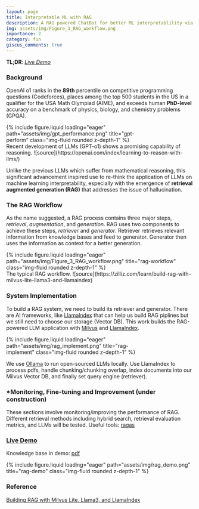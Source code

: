 ```yaml
---
layout: page
title: Interpretable ML with RAG
description: A RAG powered ChatBot for better ML interpretablility via Q&A. 
img: assets/img/Figure_3_RAG_workflow.png
importance: 2
category: fun
giscus_comments: true
---
```


**TL;DR**: *[Live Demo](https://515ed13cc82234667a.gradio.live)*

### Background
OpenAI o1 ranks in the **89th** percentile on competitive programming questions (Codeforces), places among the top 500 students in the US in a qualifier for the USA Math Olympiad (AIME), and exceeds human **PhD-level** accuracy on a benchmark of physics, biology, and chemistry problems (GPQA). 

<div class="row d-flex justify-content-center">
    <div class="col-sm-auto mt-3 mt-md-0" style="width:80%;">
        {% include figure.liquid loading="eager" path="assets/img/gpt_performance.png" title="gpt-perform" class="img-fluid rounded z-depth-1" %}
    </div>
</div>
<div class="caption">
   Recent development of LLMs (GPT-o1) shows a promising capability of reasoning. ![source](https://openai.com/index/learning-to-reason-with-llms/) 
</div> 

Unlike the previous LLMs which suffer from mathematical reasoning, this significant advancement inspired use to re-think the application of LLMs on machine learning interpretability, especially with the emergence of **retrieval augmented generation (RAG)** that addresses the issue of hallucination.


### The RAG Workflow
As the name suggested, a RAG process contains three major steps, *retrieval*, *augmentation*, and *generation*. RAG uses two components to achieve these steps, *retriever* and *generator*. Retriever retrieves relevant information from knowledge bases and feed to generator. Generator then uses the information as context for a better generation.
<div class="row d-flex justify-content-center">
    <div class="col-sm-auto mt-3 mt-md-0" style="width:100%;">
        {% include figure.liquid loading="eager" path="assets/img/Figure_3_RAG_workflow.png" title="rag-workflow" class="img-fluid rounded z-depth-1" %}
    </div>
</div>
<div class="caption">
   The typical RAG workflow. ![source](https://zilliz.com/learn/build-rag-with-milvus-lite-llama3-and-llamaindex)
</div>

### System Implementation
To build a RAG system, we need to build its retriever and generator. There are AI frameworks, like [LlamaIndex](https://www.llamaindex.ai/) that can help us build RAG piplines but we still need to choose our storage (Vector DB). This work builds the RAG-powered LLM application with [Milvus](https://milvus.io/) and [LlamaIndex](https://www.llamaindex.ai/).
<div class="row d-flex justify-content-center">
    <div class="col-sm-auto mt-3 mt-md-0" style="width:80%;">
        {% include figure.liquid loading="eager" path="assets/img/rag_implement.png" title="rag-implement" class="img-fluid rounded z-depth-1" %}
    </div>
</div>

We use [Ollama](https://ollama.com/) to run open-sourced LLMs locally. Use LlamaIndex to process pdfs, handle chunking/chunking overlap, index documents into our Milvus Vector DB, and finally set query engine (retriever).


### \*Monitoring, Fine-tuning and Improvement (under construction)
These sections involve monitoring/improving the performance of RAG. Different retrieval methods including hybrid search, retrieval evaluation metrics, and LLMs will be tested. Useful tools: [ragas](https://docs.ragas.io/en/stable/)

### [Live Demo](https://515ed13cc82234667a.gradio.live)

Knowledge base in demo: [pdf](/assets/pdf/lime_paper.pdf)
<div class="row d-flex justify-content-center">
    <div class="col-sm-auto mt-3 mt-md-0" style="width:100%;">
        {% include figure.liquid loading="eager" path="assets/img/rag_demo.png" title="rag-demo" class="img-fluid rounded z-depth-1" %}
    </div>
</div>

### Reference
[Building RAG with Milvus Lite, Llama3, and LlamaIndex](https://zilliz.com/learn/build-rag-with-milvus-lite-llama3-and-llamaindex)


